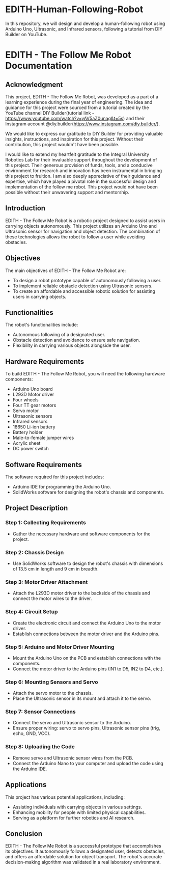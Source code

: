 # EDITH-Human-Following-Robot
In this repository, we will design and develop a human-following robot using Arduino Uno, Ultrasonic, and Infrared sensors, following a tutorial from DIY Builder on YouTube.

# EDITH - The Follow Me Robot Documentation

## Acknowledgment
This project, EDITH - The Follow Me Robot, was developed as a part of a learning experience during the final year of engineering. The idea and guidance for this project were sourced from a tutorial created by the YouTube channel DIY Builder(tutorial link - https://www.youtube.com/watch?v=yAV5aZ0unag&t=5s) and their Instagram account @diy.builder(https://www.instagram.com/diy.builder/).

We would like to express our gratitude to DIY Builder for providing valuable insights, instructions, and inspiration for this project. Without their contribution, this project wouldn't have been possible.

I would like to extend my heartfelt gratitude to the Integral University Robotics Lab for their invaluable support throughout the development of this project. Their generous provision of funds, tools, and a conducive environment for research and innovation has been instrumental in bringing this project to fruition. I am also deeply appreciative of their guidance and expertise, which have played a pivotal role in the successful design and implementation of the follow me robot. This project would not have been possible without their unwavering support and mentorship.

## Introduction
EDITH - The Follow Me Robot is a robotic project designed to assist users in carrying objects autonomously. This project utilizes an Arduino Uno and Ultrasonic sensor for navigation and object detection. The combination of these technologies allows the robot to follow a user while avoiding obstacles.

## Objectives
The main objectives of EDITH - The Follow Me Robot are:
- To design a robot prototype capable of autonomously following a user.
- To implement reliable obstacle detection using Ultrasonic sensors.
- To create an affordable and accessible robotic solution for assisting users in carrying objects.

## Functionalities
The robot's functionalities include:
- Autonomous following of a designated user.
- Obstacle detection and avoidance to ensure safe navigation.
- Flexibility in carrying various objects alongside the user.

## Hardware Requirements
To build EDITH - The Follow Me Robot, you will need the following hardware components:
- Arduino Uno board
- L293D Motor driver
- Four wheels
- Four TT gear motors
- Servo motor
- Ultrasonic sensors
- Infrared sensors
- 18650 Li-ion battery
- Battery holder
- Male-to-female jumper wires
- Acrylic sheet
- DC power switch

## Software Requirements
The software required for this project includes:
- Arduino IDE for programming the Arduino Uno.
- SolidWorks software for designing the robot's chassis and components.

## Project Description
### Step 1: Collecting Requirements
- Gather the necessary hardware and software components for the project.

### Step 2: Chassis Design
- Use SolidWorks software to design the robot's chassis with dimensions of 13.5 cm in length and 9 cm in breadth.

### Step 3: Motor Driver Attachment
- Attach the L293D motor driver to the backside of the chassis and connect the motor wires to the driver.

### Step 4: Circuit Setup
- Create the electronic circuit and connect the Arduino Uno to the motor driver.
- Establish connections between the motor driver and the Arduino pins.

### Step 5: Arduino and Motor Driver Mounting
- Mount the Arduino Uno on the PCB and establish connections with the components.
- Connect the motor driver to the Arduino pins (IN1 to D5, IN2 to D4, etc.).

### Step 6: Mounting Sensors and Servo
- Attach the servo motor to the chassis.
- Place the Ultrasonic sensor in its mount and attach it to the servo.

### Step 7: Sensor Connections
- Connect the servo and Ultrasonic sensor to the Arduino.
- Ensure proper wiring: servo to servo pins, Ultrasonic sensor pins (trig, echo, GND, VCC).

### Step 8: Uploading the Code
- Remove servo and Ultrasonic sensor wires from the PCB.
- Connect the Arduino Nano to your computer and upload the code using the Arduino IDE.

## Applications
This project has various potential applications, including:
- Assisting individuals with carrying objects in various settings.
- Enhancing mobility for people with limited physical capabilities.
- Serving as a platform for further robotics and AI research.

## Conclusion
EDITH - The Follow Me Robot is a successful prototype that accomplishes its objectives. It autonomously follows a designated user, detects obstacles, and offers an affordable solution for object transport. The robot's accurate decision-making algorithm was validated in a real laboratory environment.

